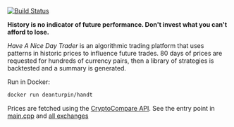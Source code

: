[![Build Status](https://travis-ci.org/deanturpin/handt.svg?branch=master)](https://travis-ci.org/deanturpin/handt)

**History is no indicator of future performance. Don't invest what you can't
afford to lose.**

*Have A Nice Day Trader* is an algorithmic trading platform that uses patterns
in historic prices to influence future trades. 80 days of prices are requested
for hundreds of currency pairs, then a library of strategies is backtested and
a summary is generated.

Run in Docker:
```bash
docker run deanturpin/handt
```

Prices are fetched using the [CryptoCompare
API](https://min-api.cryptocompare.com/). See the entry point in
[main.cpp](https://github.com/deanturpin/handt/blob/master/main.cpp) and [all
exchanges](https://min-api.cryptocompare.com/data/all/exchanges)


